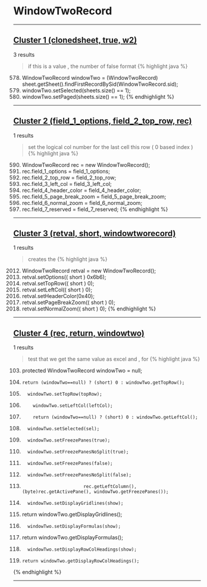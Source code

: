 # WindowTwoRecord

***

## [Cluster 1 (clonedsheet, true, w2)](./1)
3 results
> if this is a value , the number of false format 
{% highlight java %}
578. WindowTwoRecord windowTwo = (WindowTwoRecord) sheet.getSheet().findFirstRecordBySid(WindowTwoRecord.sid);
579. windowTwo.setSelected(sheets.size() == 1);
580. windowTwo.setPaged(sheets.size() == 1);
{% endhighlight %}

***

## [Cluster 2 (field_1_options, field_2_top_row, rec)](./2)
1 results
> set the logical col number for the last cell this row ( 0 based index ) 
{% highlight java %}
590. WindowTwoRecord rec = new WindowTwoRecord();
591. rec.field_1_options = field_1_options;
592. rec.field_2_top_row = field_2_top_row;
593. rec.field_3_left_col = field_3_left_col;
594. rec.field_4_header_color = field_4_header_color;
595. rec.field_5_page_break_zoom = field_5_page_break_zoom;
596. rec.field_6_normal_zoom = field_6_normal_zoom;
597. rec.field_7_reserved = field_7_reserved;
{% endhighlight %}

***

## [Cluster 3 (retval, short, windowtworecord)](./3)
1 results
> creates the 
{% highlight java %}
2012. WindowTwoRecord retval = new WindowTwoRecord();
2014. retval.setOptions(( short ) 0x6b6);
2015. retval.setTopRow(( short ) 0);
2016. retval.setLeftCol(( short ) 0);
2017. retval.setHeaderColor(0x40);
2018. retval.setPageBreakZoom(( short ) 0);
2019. retval.setNormalZoom(( short ) 0);
{% endhighlight %}

***

## [Cluster 4 (rec, return, windowtwo)](./4)
1 results
> test that we get the same value as excel and , for 
{% highlight java %}
103.   protected WindowTwoRecord            windowTwo         =     null;
2044.     return (windowTwo==null) ? (short) 0 : windowTwo.getTopRow();
2051.       windowTwo.setTopRow(topRow);
2062.         windowTwo.setLeftCol(leftCol);
2068.         return (windowTwo==null) ? (short) 0 : windowTwo.getLeftCol();
2358.       windowTwo.setSelected(sel);
2460.       windowTwo.setFreezePanes(true);
2461.       windowTwo.setFreezePanesNoSplit(true);
2496.       windowTwo.setFreezePanes(false);
2497.       windowTwo.setFreezePanesNoSplit(false);
2514.                            rec.getLeftColumn(), (byte)rec.getActivePane(), windowTwo.getFreezePanes());      
2626.       windowTwo.setDisplayGridlines(show);
2634. return windowTwo.getDisplayGridlines();
2642.       windowTwo.setDisplayFormulas(show);
2650. return windowTwo.getDisplayFormulas();
2658.       windowTwo.setDisplayRowColHeadings(show);
2666.     return windowTwo.getDisplayRowColHeadings();
{% endhighlight %}

***

